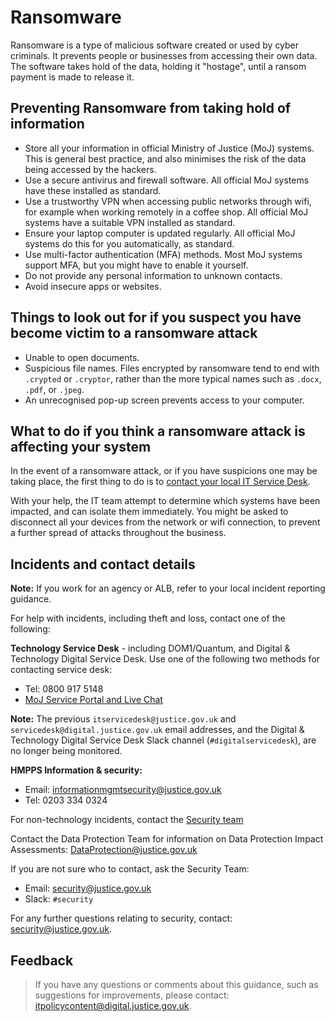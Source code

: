 # Ransomware

Ransomware is a type of malicious software created or used by cyber criminals. It prevents people or businesses from accessing their own data. The software takes hold of the data, holding it "hostage", until a ransom payment is made to release it.

## Preventing Ransomware from taking hold of information

-   Store all your information in official Ministry of Justice \(MoJ\) systems. This is general best practice, and also minimises the risk of the data being accessed by the hackers.
-   Use a secure antivirus and firewall software. All official MoJ systems have these installed as standard.
-   Use a trustworthy VPN when accessing public networks through wifi, for example when working remotely in a coffee shop. All official MoJ systems have a suitable VPN installed as standard.
-   Ensure your laptop computer is updated regularly. All official MoJ systems do this for you automatically, as standard.
-   Use multi-factor authentication \(MFA\) methods. Most MoJ systems support MFA, but you might have to enable it yourself.
-   Do not provide any personal information to unknown contacts.
-   Avoid insecure apps or websites.

## Things to look out for if you suspect you have become victim to a ransomware attack

-   Unable to open documents.
-   Suspicious file names. Files encrypted by ransomware tend to end with `.crypted` or `.cryptor`, rather than the more typical names such as `.docx`, `.pdf`, or `.jpeg`.
-   An unrecognised pop-up screen prevents access to your computer.

## What to do if you think a ransomware attack is affecting your system

In the event of a ransomware attack, or if you have suspicions one may be taking place, the first thing to do is to [contact your local IT Service Desk](#incidents-and-contact-details).

With your help, the IT team attempt to determine which systems have been impacted, and can isolate them immediately. You might be asked to disconnect all your devices from the network or wifi connection, to prevent a further spread of attacks throughout the business.

## Incidents and contact details

**Note:** If you work for an agency or ALB, refer to your local incident reporting guidance.

For help with incidents, including theft and loss, contact one of the following:

**Technology Service Desk** - including DOM1/Quantum, and Digital &amp; Technology Digital Service Desk. Use one of the following two methods for contacting service desk:

-   Tel: 0800 917 5148
-   [MoJ Service Portal and Live Chat](https://mojprod.service-now.com/moj_sp)

**Note:** The previous `itservicedesk@justice.gov.uk` and `servicedesk@digital.justice.gov.uk` email addresses, and the Digital &amp; Technology Digital Service Desk Slack channel \(`#digitalservicedesk`\), are no longer being monitored.

**HMPPS Information &amp; security:**

-   Email: [informationmgmtsecurity@justice.gov.uk](mailto:informationmgmtsecurity@justice.gov.uk)
-   Tel: 0203 334 0324

For non-technology incidents, contact the [Security team](mailto:security@justice.gov.uk)

Contact the Data Protection Team for information on Data Protection Impact Assessments: [DataProtection@justice.gov.uk](mailto:DataProtection@justice.gov.uk)

If you are not sure who to contact, ask the Security Team:

-   Email: [security@justice.gov.uk](mailto:security@justice.gov.uk)
-   Slack: `#security`

For any further questions relating to security, contact: [security@justice.gov.uk](mailto:security@justice.gov.uk).

## Feedback

> If you have any questions or comments about this guidance, such as suggestions for improvements, please contact: [itpolicycontent@digital.justice.gov.uk](mailto:itpolicycontent@digital.justice.gov.uk).

